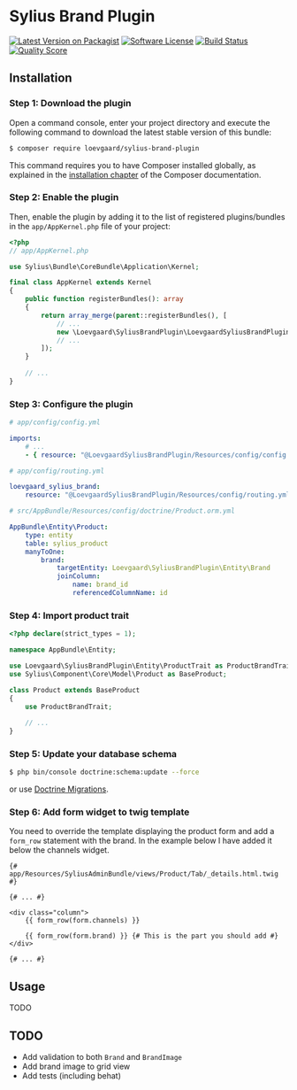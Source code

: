 # Sylius Brand Plugin

[![Latest Version on Packagist][ico-version]][link-packagist]
[![Software License][ico-license]](LICENSE)
[![Build Status][ico-travis]][link-travis]
[![Quality Score][ico-code-quality]][link-code-quality]

## Installation

### Step 1: Download the plugin

Open a command console, enter your project directory and execute the following command to download the latest stable version of this bundle:

```bash
$ composer require loevgaard/sylius-brand-plugin
```

This command requires you to have Composer installed globally, as explained in the [installation chapter](https://getcomposer.org/doc/00-intro.md) of the Composer documentation.


### Step 2: Enable the plugin

Then, enable the plugin by adding it to the list of registered plugins/bundles
in the `app/AppKernel.php` file of your project:

```php
<?php
// app/AppKernel.php

use Sylius\Bundle\CoreBundle\Application\Kernel;

final class AppKernel extends Kernel
{
    public function registerBundles(): array
    {
        return array_merge(parent::registerBundles(), [
            // ...
            new \Loevgaard\SyliusBrandPlugin\LoevgaardSyliusBrandPlugin(),
            // ...
        ]);
    }
    
    // ...
}
```

### Step 3: Configure the plugin

```yaml
# app/config/config.yml

imports:
    # ...
    - { resource: "@LoevgaardSyliusBrandPlugin/Resources/config/config.yml" }
```

```yaml
# app/config/routing.yml

loevgaard_sylius_brand:
    resource: "@LoevgaardSyliusBrandPlugin/Resources/config/routing.yml"
```

```yaml
# src/AppBundle/Resources/config/doctrine/Product.orm.yml

AppBundle\Entity\Product:
    type: entity
    table: sylius_product
    manyToOne:
        brand:
            targetEntity: Loevgaard\SyliusBrandPlugin\Entity\Brand
            joinColumn:
                name: brand_id
                referencedColumnName: id
```

### Step 4: Import product trait

```php
<?php declare(strict_types = 1);

namespace AppBundle\Entity;

use Loevgaard\SyliusBrandPlugin\Entity\ProductTrait as ProductBrandTrait;
use Sylius\Component\Core\Model\Product as BaseProduct;

class Product extends BaseProduct
{
    use ProductBrandTrait;
    
    // ...
}
```

### Step 5: Update your database schema
```bash
$ php bin/console doctrine:schema:update --force
```

or use [Doctrine Migrations](https://symfony.com/doc/master/bundles/DoctrineMigrationsBundle/index.html).

### Step 6: Add form widget to twig template
You need to override the template displaying the product form and add a `form_row` statement with the brand. In the example below I have added it below the channels widget.

```twig
{# app/Resources/SyliusAdminBundle/views/Product/Tab/_details.html.twig #}

{# ... #}

<div class="column">
    {{ form_row(form.channels) }}

    {{ form_row(form.brand) }} {# This is the part you should add #}
</div>

{# ... #}
```

## Usage

TODO

## TODO

* Add validation to both `Brand` and `BrandImage`
* Add brand image to grid view
* Add tests (including behat)

[ico-version]: https://img.shields.io/packagist/v/loevgaard/sylius-brand-plugin.svg?style=flat-square
[ico-license]: https://img.shields.io/badge/license-MIT-brightgreen.svg?style=flat-square
[ico-travis]: https://img.shields.io/travis/loevgaard/SyliusBrandPlugin/master.svg?style=flat-square
[ico-code-quality]: https://img.shields.io/scrutinizer/g/loevgaard/SyliusBrandPlugin.svg?style=flat-square

[link-packagist]: https://packagist.org/packages/loevgaard/sylius-brand-plugin
[link-travis]: https://travis-ci.org/loevgaard/SyliusBrandPlugin
[link-scrutinizer]: https://scrutinizer-ci.com/g/loevgaard/SyliusBrandPlugin/code-structure
[link-code-quality]: https://scrutinizer-ci.com/g/loevgaard/SyliusBrandPlugin